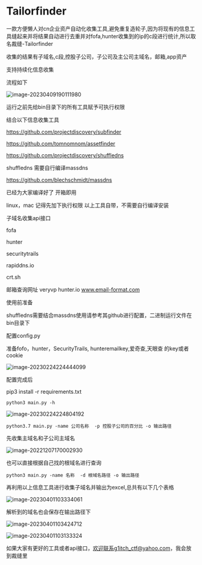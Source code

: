 



# Tailorfinder

一款方便懒人对cn企业资产自动化收集工具,避免重复造轮子,因为将现有的信息工具缝起来并将结果自动进行去重并对fofa,hunter收集到的ip的c段进行统计,所以取名裁缝-Tailorfinder

收集的结果有子域名,c段,控股子公司，子公司及主公司主域名，邮箱,app资产

支持持续化信息收集

流程如下

![image-20230409190111980](https://cdn.jsdelivr.net/gh/penson233/images@main/uPic/image-20230409190111980.png)


运行之前先给bin目录下的所有工具赋予可执行权限


结合以下信息收集工具




https://github.com/projectdiscovery/subfinder

https://github.com/tomnomnom/assetfinder

https://github.com/projectdiscovery/shuffledns

shuffledns 需要自行编译massdns

https://github.com/blechschmidt/massdns

已经为大家编译好了 开箱即用



linux，mac 记得先加下执行权限
以上工具自带，不需要自行编译安装





子域名收集api接口

fofa

hunter

securitytrails

rapiddns.io

crt.sh


邮箱查询网址
veryvp
hunter.io
www.email-format.com



使用前准备

shuffledns需要结合massdns使用请参考其github进行配置，二进制运行文件在bin目录下


配置config.py

准备fofo，hunter，SecurityTrails, hunteremailkey,爱奇查,天眼查 的key或者cookie



![image-20230224224444099](https://cdn.jsdelivr.net/gh/penson233/images@main/uPic/image-20230224224444099.png)





配置完成后

pip3 install -r requirements.txt

```
python3 main.py -h
```

![image-20230224224804192](https://cdn.jsdelivr.net/gh/penson233/images@main/uPic/image-20230224224804192.png)



```
python3.7 main.py -name 公司名称  -p 控股子公司的百分比 -o 输出路径
```



先收集主域名和子公司主域名

![image-20221207170002930](https://cdn.jsdelivr.net/gh/penson233/images@main/uPic/image-20221207170002930.png)

也可以直接根据自己找的根域名进行查询

```
python3 main.py -name 名称  -d 根域名路径 -o 输出路径
```





再利用以上信息工具进行收集子域名并输出为excel,总共有以下几个表格



![image-20230401103334061](https://cdn.jsdelivr.net/gh/penson233/images@main/uPic/image-20230401103334061.png)



解析到的域名也会保存在输出路径下

![image-20230401103424712](https://cdn.jsdelivr.net/gh/penson233/images@main/uPic/image-20230401103424712.png)



![image-20230401103133324](https://cdn.jsdelivr.net/gh/penson233/images@main/uPic/image-20230401103133324.png)







如果大家有更好的工具或者api接口，欢迎联系g1itch_ctf@yahoo.com，我会放到裁缝里

